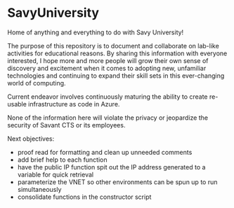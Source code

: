 # SavyUniversity
Home of anything and everything to do with Savy University!

The purpose of this repository is to document and collaborate on lab-like activities for educational reasons.  By sharing this information with everyone interested, I hope more and more people will grow their own sense of discovery and excitement when it comes to adopting new, unfamiliar technologies and continuing to expand their skill sets in this ever-changing world of computing.

Current endeavor involves continuously maturing the ability to create re-usable infrastructure as code in Azure.

None of the information here will violate the privacy or jeopardize the security of Savant CTS or its employees.

Next objectives:
- proof read for formatting and clean up unneeded comments
- add brief help to each function
- have the public IP function spit out the IP address generated to a variable for quick retrieval
- parameterize the VNET so other environments can be spun up to run simultaneously
- consolidate functions in the constructor script